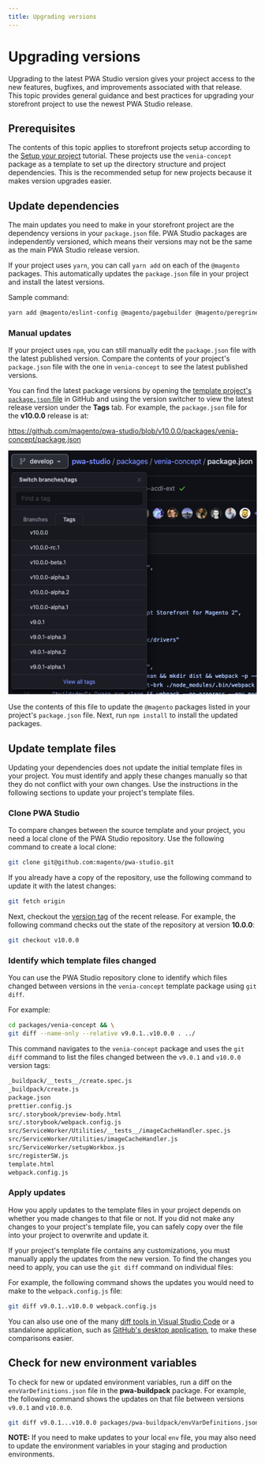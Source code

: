 ```yaml
---
title: Upgrading versions
---
```


# Upgrading versions

Upgrading to the latest PWA Studio version gives your project access to the new features, bugfixes, and improvements associated with that release.
This topic provides general guidance and best practices for upgrading your storefront project to use the newest PWA Studio release.

## Prerequisites

The contents of this topic applies to storefront projects setup according to the [Setup your project][] tutorial.
These projects use the `venia-concept` package as a template to set up the directory structure and project dependencies.
This is the recommended setup for new projects because it makes version upgrades easier.

[setup your project]: ../../tutorials/setup-storefront/index.md

## Update dependencies

The main updates you need to make in your storefront project are the dependency versions in your `package.json` file.
PWA Studio packages are independently versioned, which means their versions may not be the same as the main PWA Studio release version.

If your project uses `yarn`, you can call `yarn add` on each of the `@magento` packages.
This automatically updates the `package.json` file in your project and install the latest versions.

Sample command:

```sh
yarn add @magento/eslint-config @magento/pagebuilder @magento/peregrine @magento/pwa-buildpack @magento/upward-js @magento/venia-ui
```

### Manual updates

If your project uses `npm`, you can still manually edit the `package.json` file with the latest published version.
Compare the contents of your project's `package.json` file with the one in `venia-concept` to see the latest published versions.

You can find the latest package versions by opening the [template project's `package.json` file][] in GitHub and using the version switcher to view the latest release version under the **Tags** tab.
For example, the `package.json` file for the **v10.0.0** release is at:

<https://github.com/magento/pwa-studio/blob/v10.0.0/packages/venia-concept/package.json>

[template project's `package.json` file]: https://github.com/magento/pwa-studio/blob/develop/packages/venia-concept/package.json

![Switching versions in GitHub](images/switch-versions.png)

Use the contents of this file to update the `@magento` packages listed in your project's `package.json` file.
Next, run `npm install` to install the updated packages.

## Update template files

Updating your dependencies does not update the initial template files in your project.
You must identify and apply these changes manually so that they do not conflict with your own changes.
Use the instructions in the following sections to update your project's template files.

### Clone PWA Studio

To compare changes between the source template and your project, you need a local clone of the PWA Studio repository.
Use the following command to create a local clone:

```sh
git clone git@github.com:magento/pwa-studio.git
```

If you already have a copy of the repository, use the following command to update it with the latest changes:

```sh
git fetch origin
```

Next, checkout the [version tag][] of the recent release.
For example, the following command checks out the state of the repository at version **10.0.0**:

```sh
git checkout v10.0.0
```

[version tag]: https://github.com/magento/pwa-studio/tags

### Identify which template files changed

You can use the PWA Studio repository clone to identify which files changed between versions in the `venia-concept` template package using `git diff`.

For example:

```sh
cd packages/venia-concept && \
git diff --name-only --relative v9.0.1..v10.0.0 . ../
```

This command navigates to the `venia-concept` package and uses the `git diff` command to list the files changed between the `v9.0.1` and `v10.0.0` version tags:

```sh
_buildpack/__tests__/create.spec.js
_buildpack/create.js
package.json
prettier.config.js
src/.storybook/preview-body.html
src/.storybook/webpack.config.js
src/ServiceWorker/Utilities/__tests__/imageCacheHandler.spec.js
src/ServiceWorker/Utilities/imageCacheHandler.js
src/ServiceWorker/setupWorkbox.js
src/registerSW.js
template.html
webpack.config.js
```

### Apply updates

How you apply updates to the template files in your project depends on whether you made changes to that file or not.
If you did not make any changes to your project's template file, you can safely copy over the file into your project to overwrite and update it.

If your project's template file contains any customizations, you must manually apply the updates from the new version.
To find the changes you need to apply, you can use the `git diff` command on individual files:

For example, the following command shows the updates you would need to make to the `webpack.config.js` file:

```sh
git diff v9.0.1..v10.0.0 webpack.config.js
```

You can also use one of the many [diff tools in Visual Studio Code][] or a standalone application, such as [GitHub's desktop application][], to make these comparisons easier.

[diff tools in Visual Studio Code]: https://marketplace.visualstudio.com/search?term=diff&target=VSCode&category=All%20categories&sortBy=Relevance
[github's desktop application]: https://desktop.github.com/

## Check for new environment variables

To check for new or updated environment variables, run a diff on the `envVarDefinitions.json` file in the **pwa-buildpack** package.
For example, the following command shows the updates on that file between versions `v9.0.1` and `v10.0.0`.

```sh
git diff v9.0.1...v10.0.0 packages/pwa-buildpack/envVarDefinitions.json
```

**NOTE:**
If you need to make updates to your local `env` file, you may also need to update the environment variables in your staging and production environments.
